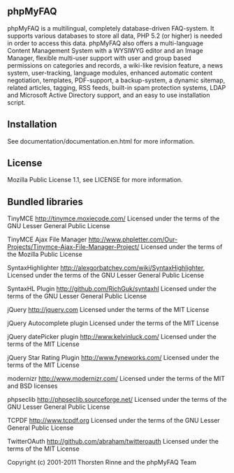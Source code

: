 phpMyFAQ
--------

phpMyFAQ is a multilingual, completely database-driven FAQ-system. It supports
various databases to store all data, PHP 5.2 (or higher) is needed in order to
access this data. phpMyFAQ also offers a multi-language Content Management
System with a WYSIWYG editor and an Image Manager, flexible multi-user support
with user and group based permissions on categories and records, a wiki-like
revision feature, a news system, user-tracking, language modules, enhanced
automatic content negotiation, templates, PDF-support, a backup-system, a
dynamic sitemap, related articles, tagging, RSS feeds, built-in spam protection
systems, LDAP and Microsoft Active Directory support, and an easy to use
installation script.


Installation
------------

See documentation/documentation.en.html for more information.


License
-------

Mozilla Public License 1.1, see LICENSE for more information.


Bundled libraries
-----------------

TinyMCE
http://tinymce.moxiecode.com/
Licensed under the terms of the GNU Lesser General Public License

TinyMCE Ajax File Manager
http://www.phpletter.com/Our-Projects/Tinymce-Ajax-File-Manager-Project/
Licensed under the terms of the Mozilla Public License

SyntaxHighlighter
http://alexgorbatchev.com/wiki/SyntaxHighlighter,
Licensed under the terms of the GNU Lesser General Public License

SyntaxHL Plugin
http://github.com/RichGuk/syntaxhl
Licensed under the terms of the GNU Lesser General Public License

jQuery
http://jquery.com
Licensed under the terms of the MIT License

jQuery Autocomplete plugin
Licensed under the terms of the MIT License

jQuery datePicker plugin
http://www.kelvinluck.com/
Licensed under the terms of the MIT License

jQuery Star Rating Plugin
http://www.fyneworks.com/
Licensed under the terms of the MIT License

modernizr
http://www.modernizr.com/
Licensed under the terms of the MIT and BSD licenses

phpseclib
http://phpseclib.sourceforge.net/
Licensed under the terms of the GNU Lesser General Public License

TCPDF
http://www.tcpdf.org
Licensed under the terms of the GNU Lesser General Public License

TwitterOAuth
http://github.com/abraham/twitteroauth
Licensed under the terms of the MIT License


Copyright (c) 2001-2011 Thorsten Rinne and the phpMyFAQ Team